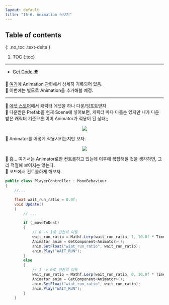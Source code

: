 ```yaml
---
layout: default
title: "15-6. Animation 써보기"
---
```


## Table of contents
{: .no_toc .text-delta }

1. TOC
{:toc}

---

* [Get Code 🌍](https://github.com/EasyCoding-7/unity_tutorials/tree/15.1)

🍂 [여기](https://taehyungs-programming-blog.github.io/blog/docs/unity/2022-03-18-Unity-7-1/)에 Animation 관련해서 상세히 기록되어 있음.<br>
🍂 이번에는 별도로 Animation을 추가해볼 예정.

---

🍂 [에셋 스토어](https://assetstore.unity.com/packages/3d/characters/anime-character-megumi-free-highschoolstudent-contain-vrm-188711)에서 캐릭터 에셋을 하나 다운/임포트받자<br>
🍂 다운받은 Prefab을 현재 Scene에 넣어보면, 캐릭터 마다 다를순 있지만 내가 다운 받은 캐릭터 기준으론 이미 Animator가 적용이 된 상태;;

<p align="center">
  <img src="https://taehyungs-programming-blog.github.io/blog/assets/images/csharp/unity/unity-15-6-1.png"/>
</p>

🍂 Animator를 어떻게 적용시키는지만 보자.<br>

<p align="center">
  <img src="https://taehyungs-programming-blog.github.io/blog/assets/images/csharp/unity/unity-15-6-2.png"/>
</p>

🍂 흠... 여기서는 Animator로만 컨트롤하고 있는데 이후에 복잡해질 것을 생각하면, 그리 적절해 보이지는 않는다.<br>
🍂 코드에서 컨트롤하게 해보자.

```csharp
public class PlayerController : MonoBehaviour
{
    //...

	float wait_run_ratio = 0.0f;
	void Update()
	{
		// ...

		if (_moveToDest)
		{
			// 0 -> 1로 천천히 이동
			wait_run_ratio = Mathf.Lerp(wait_run_ratio, 1, 10.0f * Time.deltaTime);
			Animator anim = GetComponent<Animator>();
			anim.SetFloat("wiat_run_ratio", wait_run_ratio);
			anim.Play("WAIT_RUN");
		}
        else
        {
			// 1 -> 0로 천천히 이동
			wait_run_ratio = Mathf.Lerp(wait_run_ratio, 0, 10.0f * Time.deltaTime);
			Animator anim = GetComponent<Animator>();
			anim.SetFloat("wiat_run_ratio", wait_run_ratio);
			anim.Play("WAIT_RUN");
		}
	}
```

